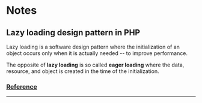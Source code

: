 # Notes 

## Lazy loading design pattern in PHP

Lazy loading is a software design pattern where the initialization of an object occurs only 
when it is actually needed -- to improve performance.

The opposite of **lazy loading** is so called **eager loading** where the data, resource, and object is created in the time of the initialization.

### <a href="https://docs.php.earth/php/ref/oop/design-patterns/lazy-loading/"> Reference </a>
---------------
